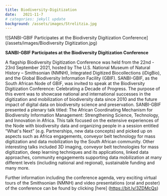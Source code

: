 ```yaml
---
title: Biodiversity-Digitization
date:   2021-11-7
# categories: jekyll update
background: /assets/images/Strelitzia.jpg
---
```


![SANBI-GBIF Participates at the Biodiversity Digitization Conference](/assets/images/Biodiversity Digitization.jpg)

**SANBI-GBIF Participates at the Biodiversity Digitization Conference**

A flagship Biodiversity Digitization Conference was held from the 22nd - 23rd September 2021, hosted by The U.S. National Museum of Natural History – Smithsonian (NMNH), Integrated Digitized Biocollections (iDigBio), and the Global Biodiversity Information Facility (GBIF).   SANBI-GBIF, as the South African Node of GBIF, was invited to speak at the Biodiversity Digitization Conference: Celebrating a Decade of Progress. The purpose of this event was to showcase national and international successes in the digitization and mobilization of biodiversity data since 2010 and the future impact of digital data on biodiversity science and preservation. SANBI-GBIF presented a plenary talk titled: The African Coordinating Mechanism for Biodiversity Information Management: Strengthening Science, Technology, and Innovation in Africa.  This talk focused on the extensive experiences of the Node with biodiversity data and organizing people in a session entitled “What's Next” (e.g. Partnerships, new data concepts) and picked up on aspects such as Africa engagements, conveyor belt technology for mass digitization and data mobilization by the South African community.  Other interesting talks included 3D imaging, conveyor belt technologies for mass digitization, deep learning techniques and its applications, linked data approaches, community engagements supporting data mobilization at many different levels (including national and regional), sustainable funding and many more.  


Further information including the conference agenda, very exciting virtual tours of the Smithsonian (NMNH) and video presentations (oral and poster) of the conference can be found by clicking [here] (https://bit.ly/3ZDMcQs)
